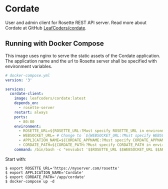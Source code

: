 # Cordate

User and admin client for Rosette REST API server. Read more about Cordate at GitHub [LeafCoders/cordate](https://github.com/LeafCoders/cordate).

## Running with Docker Compose

This image uses nginx to serve the static assets of the Cordate application. The application name and the url to Rosette server shall be specified with environment variables.

```yaml
# docker-compose.yml
version: '3'

services:
  cordate-client:
    image: leafcoders/cordate:latest
    depends_on:
      - rosette-server
    restart: always
    ports:
      - 80:80
    environment:
      - ROSETTE_URL=${ROSETTE_URL:?Must specify ROSETTE_URL in environment} # Public url to rosette server
      - WEBSOCKET_URL= # Change to `${WEBSOCKET_URL:?Must specify WEBSOCKET_URL in environment}` if you want to override the default public url to websocket at Rosette server
      - APPLICATION_NAME=${CORDATE_APPNAME:?Must specify CORDATE_APPNAME in environment} # Short name of the application. Eg. "Cordate"
      - CORDATE_PATH=${CORDATE_PATH:?Must specify CORDATE_PATH in environment} # Url path of cordate uri ('/app/cordate' in https://myserver.com/app/cordate)
    command: /bin/bash -c "envsubst '$$ROSETTE_URL $$WEBSOCKET_URL $$APPLICATION_NAME $$CORDATE_PATH' < /etc/nginx/conf.d/cordate_conf.template > /etc/nginx/conf.d/default.conf && nginx -g 'daemon off;'"
```

Start with:
```
$ export ROSETTE_URL='https://myserver.com/rosette'
$ export APPLICATION_NAME='Cordate'
$ export CORDATE_PATH='/app/cordate'
$ docker-compose up -d
```
